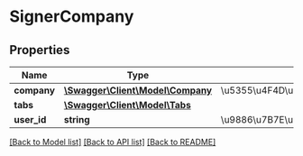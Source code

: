 # SignerCompany

## Properties
Name | Type | Description | Notes
------------ | ------------- | ------------- | -------------
**company** | [**\Swagger\Client\Model\Company**](Company.md) | \u5355\u4F4D\u4FE1\u606F | 
**tabs** | [**\Swagger\Client\Model\Tabs**](Tabs.md) |  | [optional] 
**user_id** | **string** | \u9886\u7B7E\u7684\u7528\u6237\u7F16\u53F7 | [optional] 

[[Back to Model list]](../README.md#documentation-for-models) [[Back to API list]](../README.md#documentation-for-api-endpoints) [[Back to README]](../README.md)


